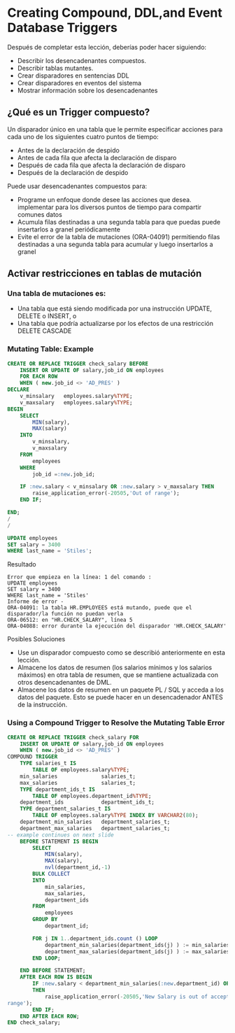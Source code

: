 # Creating Compound, DDL,and Event Database Triggers
Después de completar esta lección, deberías poder hacer
siguiendo:
- Describir los desencadenantes compuestos.
- Describir tablas mutantes.
- Crear disparadores en sentencias DDL
- Crear disparadores en eventos del sistema
- Mostrar información sobre los desencadenantes

## ¿Qué es un Trigger compuesto?
Un disparador único en una tabla que le permite especificar acciones para cada uno de los siguientes cuatro puntos de tiempo:
- Antes de la declaración de despido
- Antes de cada fila que afecta la declaración de disparo
- Después de cada fila que afecta la declaración de disparo
- Después de la declaración de despido


Puede usar desencadenantes compuestos para:
- Programe un enfoque donde desee las acciones que desea. implementar para los diversos puntos de tiempo para compartir comunes datos
- Acumula filas destinadas a una segunda tabla para que puedas puede insertarlos a granel periódicamente
- Evite el error de la tabla de mutaciones (ORA-04091) permitiendo filas destinadas a una segunda tabla para acumular y luego insertarlos a granel



## Activar restricciones en tablas de mutación
### Una tabla de mutaciones es:
- Una tabla que está siendo modificada por una instrucción UPDATE, DELETE o INSERT, o
- Una tabla que podría actualizarse por los efectos de una restricción DELETE CASCADE
### Mutating Table: Example

```sql
CREATE OR REPLACE TRIGGER check_salary BEFORE
    INSERT OR UPDATE OF salary,job_id ON employees
    FOR EACH ROW
    WHEN ( new.job_id <> 'AD_PRES' )
DECLARE
    v_minsalary   employees.salary%TYPE;
    v_maxsalary   employees.salary%TYPE;
BEGIN
    SELECT
        MIN(salary),
        MAX(salary)
    INTO
        v_minsalary,
        v_maxsalary
    FROM
        employees
    WHERE
        job_id =:new.job_id;

    IF :new.salary < v_minsalary OR :new.salary > v_maxsalary THEN
        raise_application_error(-20505,'Out of range');
    END IF;

END;
/
/
```

```sql
UPDATE employees
SET salary = 3400
WHERE last_name = 'Stiles';
```
Resultado
```
Error que empieza en la línea: 1 del comando :
UPDATE employees
SET salary = 3400
WHERE last_name = 'Stiles'
Informe de error -
ORA-04091: la tabla HR.EMPLOYEES está mutando, puede que el disparador/la función no puedan verla
ORA-06512: en "HR.CHECK_SALARY", línea 5
ORA-04088: error durante la ejecución del disparador 'HR.CHECK_SALARY'
```
Posibles Soluciones

- Use un disparador compuesto como se describió anteriormente en esta lección.
- Almacene los datos de resumen (los salarios mínimos y los salarios máximos) en otra tabla de resumen, que se mantiene actualizada con otros desencadenantes de DML.
- Almacene los datos de resumen en un paquete PL / SQL y acceda a los datos del paquete. Esto se puede hacer en un desencadenador ANTES de la instrucción.

### Using a Compound Trigger to Resolve the Mutating Table Error

```sql
CREATE OR REPLACE TRIGGER check_salary FOR
    INSERT OR UPDATE OF salary,job_id ON employees
    WHEN ( new.job_id <> 'AD_PRES' )
COMPOUND TRIGGER
    TYPE salaries_t IS
        TABLE OF employees.salary%TYPE;
    min_salaries              salaries_t;
    max_salaries              salaries_t;
    TYPE department_ids_t IS
        TABLE OF employees.department_id%TYPE;
    department_ids            department_ids_t;
    TYPE department_salaries_t IS
        TABLE OF employees.salary%TYPE INDEX BY VARCHAR2(80);
    department_min_salaries   department_salaries_t;
    department_max_salaries   department_salaries_t;
-- example continues on next slide
    BEFORE STATEMENT IS BEGIN
        SELECT
            MIN(salary),
            MAX(salary),
            nvl(department_id,-1)
        BULK COLLECT
        INTO
            min_salaries,
            max_salaries,
            department_ids
        FROM
            employees
        GROUP BY
            department_id;

        FOR j IN 1..department_ids.count () LOOP
            department_min_salaries(department_ids(j) ) := min_salaries(j);
            department_max_salaries(department_ids(j) ) := max_salaries(j);
        END LOOP;

    END BEFORE STATEMENT;
    AFTER EACH ROW IS BEGIN
        IF :new.salary < department_min_salaries(:new.department_id) OR :new.salary > department_max_salaries(:new.department_id)
        THEN
            raise_application_error(-20505,'New Salary is out of acceptable
range');
        END IF;
    END AFTER EACH ROW;
END check_salary;

```
